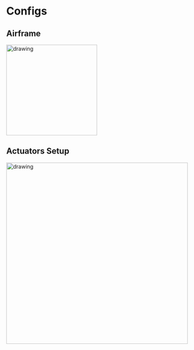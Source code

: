 # Configs

## Airframe

<img src="https://docs.px4.io/main/assets/img/VTOLPlane.2ffc44a4.svg" alt="drawing" width="240"/>

## Actuators Setup

<img src="https://raw.githubusercontent.com/RaccoonlabDev/innopolis_vtol_dynamics/docs/assets/configs/px4_v1.14_standard_vtol.png" alt="drawing" width="480"/>
